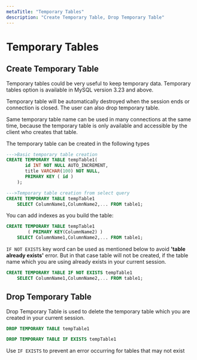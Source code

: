 ```yaml
---
metaTitle: "Temporary Tables"
description: "Create Temporary Table, Drop Temporary Table"
---
```


# Temporary Tables



## Create Temporary Table


Temporary tables could be very useful to keep temporary data. Temporary tables option is available in MySQL version 3.23 and above.

Temporary table will be automatically destroyed when the session ends or connection is closed. The user can also drop temporary table.

Same temporary table name can be used in many connections at the same time, because the temporary table is only available and accessible by the client who creates that table.

The temporary table can be created in the following types

```sql
--->Basic temporary table creation
CREATE TEMPORARY TABLE tempTable1(
       id INT NOT NULL AUTO_INCREMENT,
       title VARCHAR(100) NOT NULL,
       PRIMARY KEY ( id )
    );

--->Temporary table creation from select query
CREATE TEMPORARY TABLE tempTable1
    SELECT ColumnName1,ColumnName2,... FROM table1;

```

You can add indexes as you build the table:

```sql
CREATE TEMPORARY TABLE tempTable1
        ( PRIMARY KEY(ColumnName2) )
    SELECT ColumnName1,ColumnName2,... FROM table1;

```

`IF NOT EXISTS` key word can be used as mentioned below to avoid **'table already exists'** error. But in that case table will not be created, if the table name which you are using already exists in your current session.

```sql
CREATE TEMPORARY TABLE IF NOT EXISTS tempTable1
    SELECT ColumnName1,ColumnName2,... FROM table1;

```



## Drop Temporary Table


Drop Temporary Table is used to delete the temporary table which you are created in your current session.

```sql
DROP TEMPORARY TABLE tempTable1

DROP TEMPORARY TABLE IF EXISTS tempTable1

```

Use `IF EXISTS` to prevent an error occurring for tables that may not exist

